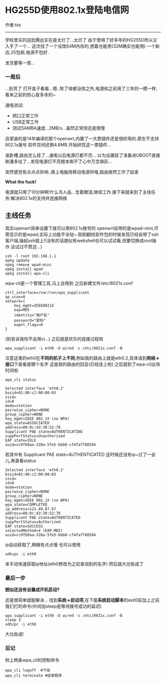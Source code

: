 # HG255D使用802.1x登陆电信网

作者:tss

---

学校里买的这批腾达实在是太烂了...太烂了
由于使用了好多年的HG255D所以又入手了一个...
这次找了一个没改64M内存的,想着也能用(32M确实也能用)
一个新店,25包邮,电源不包好.

发货要等一周...

### 一周后

...到货了
打开盒子看看...嗯..除了啥都没改之外,电源和之前用了三年的一模一样,看来之前的担心是多余的~

通电测试:

+ 网口正常工作
+ USB正常工作
+ 测试SAMBA速度...2MB/s...虽然正常但还是很慢

店家装的是14年编译的那个openwrt,内置了一大票插件还是很好用的.原生不支持802.1x拨号.软件空间还剩4.8MB.开始研究这一票插件...

诶卧槽,路由怎么挂了...通电以后电源灯都不亮...
以为设置挂了准备进UBOOT直接刷潘多拉了...发现电源灯不亮根本刷不了心中万念俱灰...

突然感觉有点点点异响..换上电脑用移动电源供电,路由居然工作了起来

**What the fuck!**

电源就只用了10分钟啊!什么鸟人品..
含着眼泪,继续工作.接下来就来到了主线任务:解决802.1x的支持并连接网络

## 主线任务

其实openwrt简单设置下就可以用802.1x拨号的
openwrt自带的是wpad-mini,尽管显示的是wpad,实际上功能不全哒~
刚刚翻找软件包的时候发现已经自带了ssh客户端.操起ssh就上!(没有的话貌似有webshell也可以试试看,但要切换成root操作.没试过不赘述...)
```
ssh -l root 192.168.1.1
opkg update
opkg remove wpad-mini
opkg install wpad
opkg install wpa-cli
```
wpa-cli是一个管理工具,马上会用到
之后新建文件/etc/8021x.conf
```
ctrl_interface=/var/run/wpa_supplicant
ap_scan=0
network={
    key_mgmt=IEEE8021X
    eap=MD5
    identity="用户名"
    password="密码"
    eapol_flags=0
}
```
(别告诉我你不会用vi...)
之后就是欢乐的连接过程啦
```
wpa_supplicant -i eth0 -D wired -c /etc/8021x.conf -B
```
注意这里的eth0在**不同的机子上不同**,例如我的路由上就是eth0.2,具体请到**网络->接口**下查看是哪个名字
这是我的路由的回显(已经连上啦)
之后就到了wpa-cli出场时间啦
```
wpa_cli status
```
```
Selected interface 'eth0.2'
bssid=01:80:c2:00:00:03
ssid=
id=0
mode=station
pairwise_cipher=NONE
group_cipher=NONE
key_mgmt=IEEE 802.1X (no WPA)
wpa_state=ASSOCIATED
address=00:0c:43:30:52:78
Supplicant PAE state=AUTHENTICATING
suppPortStatus=Unauthorized
EAP state=IDLE
uuid=cc9fb9aa-328a-5fe5-bbb0-cf4faf788584
```
若其中有
Supplicant PAE state=AUTHENTICATED
这时候还没有ip~过了一会儿,再查看status
```
Selected interface 'eth0.2'
bssid=01:80:c2:00:00:03
ssid=
id=0
mode=station
pairwise_cipher=NONE
group_cipher=NONE
key_mgmt=IEEE 802.1X (no WPA)
wpa_state=COMPLETED
ip_address=121.49.87.67
address=00:0c:43:30:52:78
Supplicant PAE state=AUTHENTICATED
suppPortStatus=Authorized
EAP state=SUCCESS
selectedMethod=4 (EAP-MD5)
uuid=cc9fb9aa-328a-5fe5-bbb0-cf4faf788584
```
ip自动获取了,稍微有点点慢
也可以使用
```
udhcpc -i eth0
```
来手动快速获取ip地址(eth0修改为之前查询到的名字)
然后就大功告成了

### 最后一步

**貌似还没有设置成开机启动?**

还是很简单就能解决...
找到**系统->启动项**,在下面**系统启动脚本**的exit0前加上之前我们打的命令(中间加sleep是等待拨号成功的延迟)
```
wpa_supplicant -i eth0 -D wired -c /etc/8021x.conf -B
sleep 3
udhcpc -i eth0
```
大功告成!

### 后记

附上两条wpa_cli的控制命令
```
wpa_cli logoff  #下线
wpa_cli terminate #结束程序
```